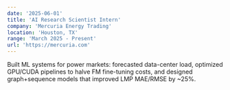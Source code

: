 ```yaml
---
date: '2025-06-01'
title: 'AI Research Scientist Intern'
company: 'Mercuria Energy Trading'
location: 'Houston, TX'
range: 'March 2025 - Present'
url: 'https://mercuria.com'
---
```


Built ML systems for power markets: forecasted data-center load, optimized GPU/CUDA pipelines to halve FM fine-tuning costs, and designed graph+sequence models that improved LMP MAE/RMSE by ~25%.
